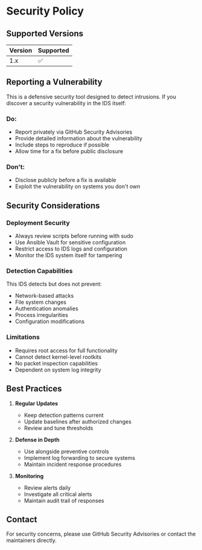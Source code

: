 # Security Policy

## Supported Versions

| Version | Supported          |
| ------- | ------------------ |
| 1.x     | :white_check_mark: |

## Reporting a Vulnerability

This is a defensive security tool designed to detect intrusions. If you discover a security vulnerability in the IDS itself:

### Do:
- Report privately via GitHub Security Advisories
- Provide detailed information about the vulnerability
- Include steps to reproduce if possible
- Allow time for a fix before public disclosure

### Don't:
- Disclose publicly before a fix is available
- Exploit the vulnerability on systems you don't own

## Security Considerations

### Deployment Security
- Always review scripts before running with sudo
- Use Ansible Vault for sensitive configuration
- Restrict access to IDS logs and configuration
- Monitor the IDS system itself for tampering

### Detection Capabilities
This IDS detects but does not prevent:
- Network-based attacks
- File system changes
- Authentication anomalies
- Process irregularities
- Configuration modifications

### Limitations
- Requires root access for full functionality
- Cannot detect kernel-level rootkits
- No packet inspection capabilities
- Dependent on system log integrity

## Best Practices

1. **Regular Updates**
   - Keep detection patterns current
   - Update baselines after authorized changes
   - Review and tune thresholds

2. **Defense in Depth**
   - Use alongside preventive controls
   - Implement log forwarding to secure systems
   - Maintain incident response procedures

3. **Monitoring**
   - Review alerts daily
   - Investigate all critical alerts
   - Maintain audit trail of responses

## Contact

For security concerns, please use GitHub Security Advisories or contact the maintainers directly.
